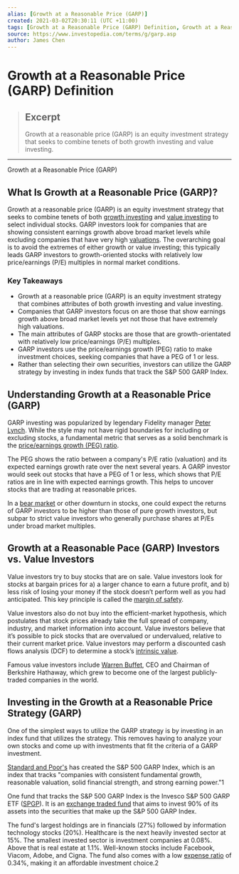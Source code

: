 ```yaml
---
alias: [Growth at a Reasonable Price (GARP)]
created: 2021-03-02T20:30:11 (UTC +11:00)
tags: [Growth at a Reasonable Price (GARP) Definition, Growth at a Reasonable Price (GARP)]
source: https://www.investopedia.com/terms/g/garp.asp
author: James Chen
---
```


# Growth at a Reasonable Price (GARP) Definition

> ## Excerpt
> Growth at a reasonable price (GARP) is an equity investment strategy that seeks to combine tenets of both growth investing and value investing.

---

Growth at a Reasonable Price (GARP)
## What Is Growth at a Reasonable Price (GARP)?

Growth at a reasonable price (GARP) is an equity investment strategy that seeks to combine tenets of both [growth investing](https://www.investopedia.com/terms/g/growthinvesting.asp) and [value investing](https://www.investopedia.com/terms/v/valueinvesting.asp) to select individual stocks. GARP investors look for companies that are showing consistent earnings growth above broad market levels while excluding companies that have very high [valuations](https://www.investopedia.com/terms/v/valuation.asp). The overarching goal is to avoid the extremes of either growth or value investing; this typically leads GARP investors to growth-oriented stocks with relatively low price/earnings (P/E) multiples in normal market conditions.

### Key Takeaways

-   Growth at a reasonable price (GARP) is an equity investment strategy that combines attributes of both growth investing and value investing.
-   Companies that GARP investors focus on are those that show earnings growth above broad market levels yet not those that have extremely high valuations.
-   The main attributes of GARP stocks are those that are growth-orientated with relatively low price/earnings (P/E) multiples.
-   GARP investors use the price/earnings growth (PEG) ratio to make investment choices, seeking companies that have a PEG of 1 or less.
-   Rather than selecting their own securities, investors can utilize the GARP strategy by investing in index funds that track the S&P 500 GARP Index.

## Understanding Growth at a Reasonable Price (GARP)

GARP investing was popularized by legendary Fidelity manager [Peter Lynch](https://www.investopedia.com/terms/p/peterlynch.asp). While the style may not have rigid boundaries for including or excluding stocks, a fundamental metric that serves as a solid benchmark is the [price/earnings growth (PEG) ratio](https://www.investopedia.com/terms/p/pegratio.asp).

The PEG shows the ratio between a company's P/E ratio (valuation) and its expected earnings growth rate over the next several years. A GARP investor would seek out stocks that have a PEG of 1 or less, which shows that P/E ratios are in line with expected earnings growth. This helps to uncover stocks that are trading at reasonable prices.

In a [bear market](https://www.investopedia.com/terms/b/bearmarket.asp) or other downturn in stocks, one could expect the returns of GARP investors to be higher than those of pure growth investors, but subpar to strict value investors who generally purchase shares at P/Es under broad market multiples.

## Growth at a Reasonable Pace (GARP) Investors vs. Value Investors

Value investors try to buy stocks that are on sale. Value investors look for stocks at bargain prices for a) a larger chance to earn a future profit, and b) less risk of losing your money if the stock doesn’t perform well as you had anticipated. This key principle is called the [margin of safety](https://www.investopedia.com/terms/m/marginofsafety.asp).

Value investors also do not buy into the efficient-market hypothesis, which postulates that stock prices already take the full spread of company, industry, and market information into account. Value investors believe that it’s possible to pick stocks that are overvalued or undervalued, relative to their current market price. Value investors may perform a discounted cash flows analysis (DCF) to determine a stock’s [intrinsic value](https://www.investopedia.com/terms/i/intrinsicvalue.asp).

Famous value investors include [Warren Buffet](https://www.investopedia.com/articles/01/071801.asp), CEO and Chairman of Berkshire Hathaway, which grew to become one of the largest publicly-traded companies in the world.

## Investing in the Growth at a Reasonable Price Strategy (GARP)

One of the simplest ways to utilize the GARP strategy is by investing in an index fund that utilizes the strategy. This removes having to analyze your own stocks and come up with investments that fit the criteria of a GARP investment.

[Standard and Poor's](https://www.investopedia.com/terms/s/sp.asp) has created the S&P 500 GARP Index, which is an index that tracks "companies with consistent fundamental growth, reasonable valuation, solid financial strength, and strong earning power."1

One fund that tracks the S&P 500 GARP Index is the Invesco S&P 500 GARP ETF ([SPGP](https://www.investopedia.com/markets/quote?tvwidgetsymbol=spgp)). It is an [exchange traded fund](https://www.investopedia.com/terms/e/etf.asp) that aims to invest 90% of its assets into the securities that make up the S&P 500 GARP Index.

The fund's largest holdings are in financials (27%) followed by information technology stocks (20%). Healthcare is the next heavily invested sector at 15%. The smallest invested sector is investment companies at 0.08%. Above that is real estate at 1.1%. Well-known stocks include Facebook, Viacom, Adobe, and Cigna. The fund also comes with a low [expense ratio](https://www.investopedia.com/terms/e/expenseratio.asp) of 0.34%, making it an affordable investment choice.2
